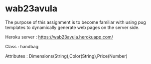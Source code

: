 # wab23avula

The purpose of this assignment is to become familiar with using pug templates to dynamically generate web pages on the server side.

Heroku server : https://wab23avula.herokuapp.com/

Class : handbag

Attributes : Dimensions(String),Color(String),Price(Number)
